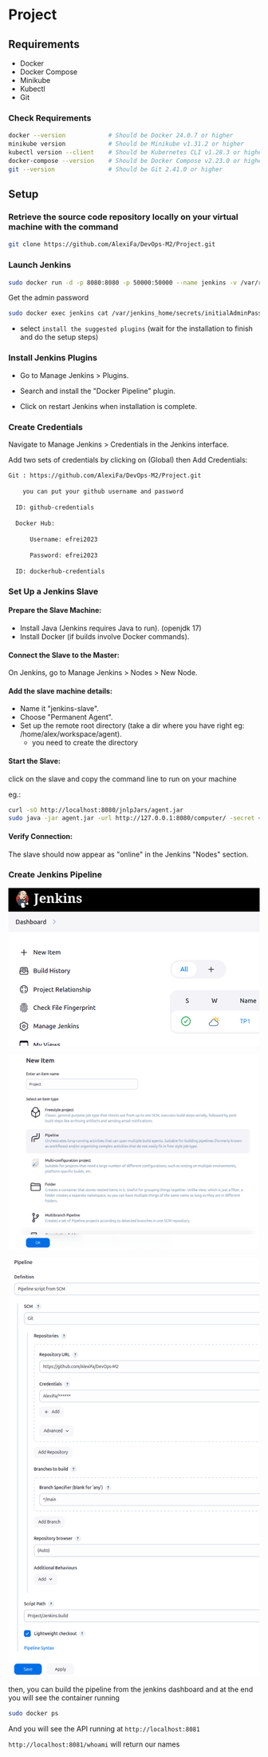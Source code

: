 # Project

## Requirements

- Docker
- Docker Compose
- Minikube
- Kubectl
- Git
  
### Check Requirements

```bash
docker --version            # Should be Docker 24.0.7 or higher
minikube version            # Should be Minikube v1.31.2 or higher
kubectl version --client    # Should be Kubernetes CLI v1.28.3 or higher
docker-compose --version    # Should be Docker Compose v2.23.0 or higher
git --version               # Should be Git 2.41.0 or higher
```

## Setup

### Retrieve the source code repository locally on your virtual machine with the command

```bash
git clone https://github.com/AlexiFa/DevOps-M2/Project.git
```

### Launch Jenkins

```bash
sudo docker run -d -p 8080:8080 -p 50000:50000 --name jenkins -v /var/run/docker.sock:/var/run/docker.sock --restart unless-stopped jenkins/jenkins:lts-jdk17
```

Get the admin password

```bash
sudo docker exec jenkins cat /var/jenkins_home/secrets/initialAdminPassword
```

- select `install the suggested plugins` (wait for the installation to finish and do the setup steps)

### Install Jenkins Plugins <!-- TODO : check if it is enough -->

- Go to Manage Jenkins > Plugins.

- Search and install the "Docker Pipeline" plugin.

- Click on restart Jenkins when installation is complete.

### Create Credentials <!-- TOcheck -->

Navigate to Manage Jenkins > Credentials in the Jenkins interface.

Add two sets of credentials by clicking on (Global) then Add Credentials:

    Git : https://github.com/AlexiFa/DevOps-M2/Project.git

	    you can put your github username and password

      ID: github-credentials

	  Docker Hub:

		  Username: efrei2023

		  Password: efrei2023

      ID: dockerhub-credentials

<!-- ### Create a network for docker infrastructure:

```bash
docker network create --driver bridge efrei
``` -->

### Set Up a Jenkins Slave

#### Prepare the Slave Machine:
  - Install Java (Jenkins requires Java to run). (openjdk 17)
  - Install Docker (if builds involve Docker commands).
  <!-- - Create a dedicated user for Jenkins. -->
  
#### Connect the Slave to the Master:
  On Jenkins, go to Manage Jenkins > Nodes > New Node.
#### Add the slave machine details:
  - Name it "jenkins-slave".
  - Choose "Permanent Agent".
  - Set up the remote root directory (take a dir where you have right eg: /home/alex/workspace/agent).
    - you need to create the directory
  <!-- - Add the machine's labels for job targeting. -->
  <!-- - Copy the "agent.jar" from the Jenkins master to the slave machine. -->

#### Start the Slave:

click on the slave and copy the command line to run on your machine

eg.:
```bash
curl -sO http://localhost:8080/jnlpJars/agent.jar
sudo java -jar agent.jar -url http://127.0.0.1:8080/computer/ -secret <SECRET_KEY privided> -name "jenkins-slave" -webSocket -workDir "/home/alex/worksapce/agent"
```

#### Verify Connection:

The slave should now appear as "online" in the Jenkins "Nodes" section.

### Create Jenkins Pipeline <!-- TODO : add arrows to the screenshots -->

![Jenkins new item](screen/1-jenkins-new-item.png)

![Jenkins new pipeline](screen/2-jenkins-new-pipeline.png)

![Jenkins pipeline configuration](screen/3-jenkins-configure-pipeline.png)

then, you can build the pipeline from the jenkins dashboard and at the end you will see the container running

```bash
sudo docker ps
```

And you will see the API running at `http://localhost:8081`

`http://localhost:8081/whoami` will return our names
